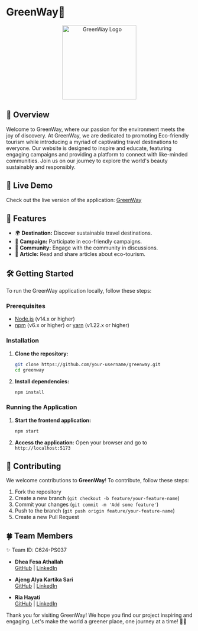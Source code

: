 # GreenWay🌿 

<p align="center">
  <img src="https://firebasestorage.googleapis.com/v0/b/mostgreen.appspot.com/o/Tak_berjudul63-hd__2_-removebg-preview.png?alt=media&token=eca5f180-7753-4567-94a5-6ed13f674861" alt="GreenWay Logo" width="200"/>
</p>

## 🌸 Overview

Welcome to GreenWay, where our passion for the environment meets the joy of discovery. At GreenWay, we are dedicated to promoting Eco-friendly tourism
while introducing a myriad of captivating travel destinations to everyone. Our website is designed to inspire and educate, featuring engaging campaigns
and providing a platform to connect with like-minded communities. Join us on our journey to explore the world's beauty sustainably and responsibly.

## 🚀 Live Demo

Check out the live version of the application: [GreenWay](https://green-way.vercel.app/)

## 🌟 Features

- 🌍 **Destination:** Discover sustainable travel destinations.
- 📅 **Campaign:** Participate in eco-friendly campaigns.
- 💬 **Community:** Engage with the community in discussions.
- 📰 **Article:** Read and share articles about eco-tourism.

## 🛠️ Getting Started

To run the GreenWay application locally, follow these steps:

### Prerequisites

- [Node.js](https://nodejs.org/) (v14.x or higher)
- [npm](https://www.npmjs.com/) (v6.x or higher) or [yarn](https://yarnpkg.com/) (v1.22.x or higher)

### Installation

1. **Clone the repository:**

   ```bash
   git clone https://github.com/your-username/greenway.git
   cd greenway

2. **Install dependencies:**
    ```bash
    npm install
    ```

### Running the Application

1. **Start the frontend application:**
    ```bash
    npm start
    ```

2. **Access the application:**
   Open your browser and go to `http://localhost:5173`

## 🤝 Contributing

We welcome contributions to **GreenWay**! To contribute, follow these steps:

1. Fork the repository
2. Create a new branch (`git checkout -b feature/your-feature-name`)
3. Commit your changes (`git commit -m 'Add some feature'`)
4. Push to the branch (`git push origin feature/your-feature-name`)
5. Create a new Pull Request

## 🍀 Team Members
✨ Team ID: C624-PS037
- **Dhea Fesa Athallah**  
  [GitHub](https://github.com/dheafesaa) | [LinkedIn](https://www.linkedin.com/in/dheafesa/)

- **Ajeng Alya Kartika Sari**  
  [GitHub](https://github.com/AjengAlyaK) | [LinkedIn](https://www.linkedin.com/in/ajengalyakartikasari/)

- **Ria Hayati**  
  [GitHub](https://github.com/pascaill) | [LinkedIn](https://www.linkedin.com/in/riahayati/)

Thank you for visiting GreenWay! We hope you find our project inspiring and engaging. Let's make the world a greener place, one journey at a time! 🌱💚
